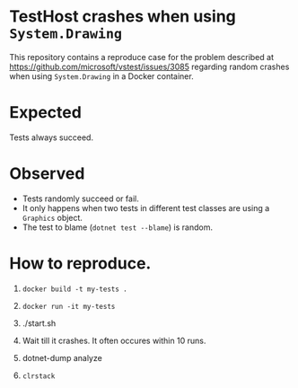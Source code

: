 # TestHost crashes when using `System.Drawing`

This repository contains a reproduce case for the problem described at https://github.com/microsoft/vstest/issues/3085 regarding random crashes when using `System.Drawing` in a Docker container.

# Expected

Tests always succeed.

# Observed

- Tests randomly succeed or fail.
- It only happens when two tests in different test classes are using a `Graphics` object.
- The test to blame (`dotnet test --blame`) is random.

# How to reproduce.

1. `docker build -t my-tests .`
2. `docker run -it my-tests`
3. ./start.sh
4. Wait till it crashes. It often occures within 10 runs.

5. dotnet-dump analyze <path to dump>
6. `clrstack`